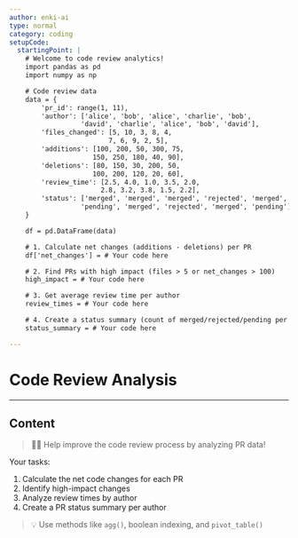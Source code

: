 ```yaml
---
author: enki-ai
type: normal
category: coding
setupCode:
  startingPoint: |
    # Welcome to code review analytics!
    import pandas as pd
    import numpy as np

    # Code review data
    data = {
        'pr_id': range(1, 11),
        'author': ['alice', 'bob', 'alice', 'charlie', 'bob',
                  'david', 'charlie', 'alice', 'bob', 'david'],
        'files_changed': [5, 10, 3, 8, 4, 
                         7, 6, 9, 2, 5],
        'additions': [100, 200, 50, 300, 75,
                     150, 250, 180, 40, 90],
        'deletions': [80, 150, 30, 200, 50,
                     100, 200, 120, 20, 60],
        'review_time': [2.5, 4.0, 1.0, 3.5, 2.0,
                       2.8, 3.2, 3.8, 1.5, 2.2],
        'status': ['merged', 'merged', 'merged', 'rejected', 'merged',
                  'pending', 'merged', 'rejected', 'merged', 'pending']
    }

    df = pd.DataFrame(data)

    # 1. Calculate net changes (additions - deletions) per PR
    df['net_changes'] = # Your code here

    # 2. Find PRs with high impact (files > 5 or net_changes > 100)
    high_impact = # Your code here

    # 3. Get average review time per author
    review_times = # Your code here

    # 4. Create a status summary (count of merged/rejected/pending per author)
    status_summary = # Your code here

---
```


# Code Review Analysis

---
## Content

> 👩‍💻 Help improve the code review process by analyzing PR data!

Your tasks:
1. Calculate the net code changes for each PR
2. Identify high-impact changes
3. Analyze review times by author
4. Create a PR status summary per author

> 💡 Use methods like `agg()`, boolean indexing, and `pivot_table()` 